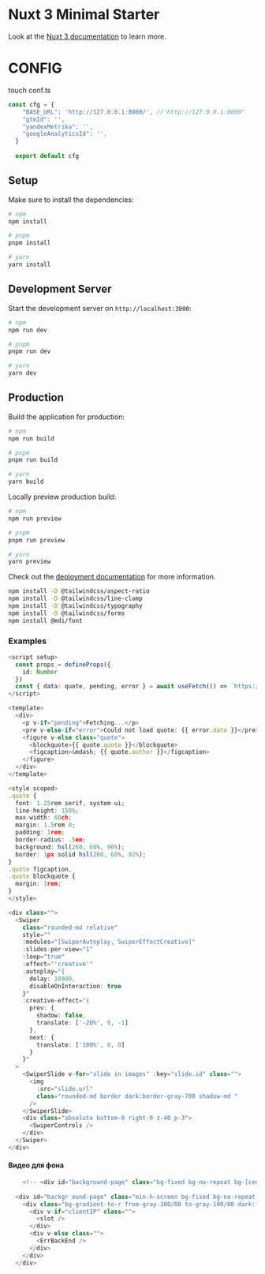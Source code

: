 # Nuxt 3 Minimal Starter

Look at the [Nuxt 3 documentation](https://nuxt.com/docs/getting-started/introduction) to learn more.

# CONFIG
touch conf.ts

```typescript
const cfg = {
    "BASE_URL": 'http://127.0.0.1:8000/', //'http://127.0.0.1:8000'
    "gtmId": '',
    "yandexMetrika": '',
    "googleAnalyticsId": '',
  }
  
  export default cfg
```

## Setup

Make sure to install the dependencies:

```bash
# npm
npm install

# pnpm
pnpm install

# yarn
yarn install
```

## Development Server

Start the development server on `http://localhost:3000`:

```bash
# npm
npm run dev

# pnpm
pnpm run dev

# yarn
yarn dev
```

## Production

Build the application for production:

```bash
# npm
npm run build

# pnpm
pnpm run build

# yarn
yarn build
```

Locally preview production build:

```bash
# npm
npm run preview

# pnpm
pnpm run preview

# yarn
yarn preview
```

Check out the [deployment documentation](https://nuxt.com/docs/getting-started/deployment) for more information.


```bash
npm install -D @tailwindcss/aspect-ratio
npm install -D @tailwindcss/line-clamp
npm install -D @tailwindcss/typography
npm install -D @tailwindcss/forms
npm install @mdi/font
```

### Examples
```typescript
<script setup>
  const props = defineProps({
    id: Number
  })
  const { data: quote, pending, error } = await useFetch(() => `https://dummyjson.com/quotes/${props.id}`)
</script>

<template>
  <div>
    <p v-if="pending">Fetching...</p>
    <pre v-else-if="error">Could not load quote: {{ error.data }}</pre>
    <figure v-else class="quote">
      <blockquote>{{ quote.quote }}</blockquote>
      <figcaption>&mdash; {{ quote.author }}</figcaption>
    </figure>
  </div>
</template>

<style scoped>
.quote {
  font: 1.25rem serif, system-ui;
  line-height: 150%;
  max-width: 60ch;
  margin: 1.5rem 0;
  padding: 1rem;
  border-radius: .5em;
  background: hsl(260, 60%, 96%);
  border: 1px solid hsl(260, 60%, 92%);
}
.quote figcaption,
.quote blockquote {
  margin: 1rem;
}
</style>
```

```typescript
<div class="">
  <Swiper
    class="rounded-md relative"
    style=""
    :modules="[SwiperAutoplay, SwiperEffectCreative]"
    :slides-per-view="1"
    :loop="true"
    :effect="'creative'"
    :autoplay="{
      delay: 10000,
      disableOnInteraction: true
    }"
    :creative-effect="{
      prev: {
        shadow: false,
        translate: ['-20%', 0, -1]
      },
      next: {
        translate: ['100%', 0, 0]
      }
    }"
  >
    <SwiperSlide v-for="slide in images" :key="slide.id" class="">
      <img
        :src="slide.url"
        class="rounded-md border dark:border-gray-700 shadow-md "
      />             
    </SwiperSlide>
    <div class="absolute bottom-0 right-0 z-40 p-3">
      <SwiperControls />
    </div>
  </Swiper>
</div>
```


#### Видео для фона
```typescript
    <!-- <div id="background-page" class="bg-fixed bg-no-repeat bg-[center_100px] bg-cover bg-[url('images/footer-bg.webp')] dark:bg-[url('images/footer-dark-bg.webp')] min-h-screen"> -->
      
  <div id="backgr ound-page" class="min-h-screen bg-fixed bg-no-repeat bg-center bg-cover bg-[url('images/weld.webp')] dark:bg-[url('images/weld.webp')] ">
    <div class="bg-gradient-to-r from-gray-300/80 to-gray-100/80 dark:from-gray-900/80 dark:to-gray-800/80 text-gray-700/80 dark:text-gray-300/80">
      <div v-if="clientIP" class="">
        <slot />
      </div>
      <div v-else class="">
        <ErrBackEnd />
      </div>
    </div>
  </div>
```